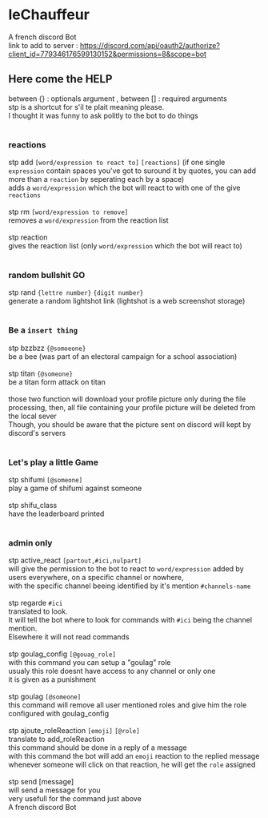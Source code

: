 # leChauffeur
A french discord Bot<br>
link to add to server : https://discord.com/api/oauth2/authorize?client_id=779346176599130152&permissions=8&scope=bot
## Here come the HELP
between {} : optionals argument , between [] : required arguments<br>
stp is a shortcut for s'il te plait meaning please.<br>
I thought it was funny to ask politly to the bot to do things<br>
<br>
### reactions
 stp add `[word/expression to react to]` `[reactions]` (if one single `expression` contain spaces you've got to suround it by quotes, you can add more than a `reaction` by seperating each by a space)<br>
 adds a `word/expression` which the bot will react to with one of the give `reactions`<br>
<br>
stp rm `[word/expression to remove]`<br>
removes a `word/expression` from the reaction list<br>
<br>
stp reaction<br>
gives the reaction list (only `word/expression` which the bot will react to)<br>
<br>
### random bullshit GO
stp rand `{lettre number}` `{digit number}`<br>
generate a random lightshot link (lightshot is a web screenshot storage)<br>
<br>
### Be a `insert thing`
stp bzzbzz `{@somoeone}`<br>
be a bee (was part of an electoral campaign for a school association)<br>
<br>
stp titan `{@someone}`<br>
be a titan form attack on titan<br>
<br>
those two function will download your profile picture only during the file processing, then, all file containing your profile picture will be deleted from the local sever<br>
Though, you should be aware that the picture sent on discord will kept by discord's servers<br>
<br>
### Let's play a little Game
stp shifumi `[@someone]`<br>
play a game of shifumi against someone<br>
<br>
stp shifu_class<br>
have the leaderboard printed<br>
<br>
### admin only
stp active_react `[partout,#ici,nulpart]`<br>
will give the permission to the bot to react to `word/expression` added by users everywhere, on a specific channel or nowhere,<br>
with the specific channel beeing identified by it's mention `#channels-name`<br>
<br>
stp regarde `#ici`<br>
translated to look.<br>
It will tell the bot where to look for commands with `#ici` being the channel mention.<br>
Elsewhere it will not read commands<br>
<br>
stp goulag_config `[@gouag_role]`<br>
with this command you can setup a "goulag" role<br>
usualy this role doesnt have access to any channel or only one<br>
it is given as a punishment<br>
<br>
stp goulag `[@someone]`<br>
this command will remove all user mentioned roles and give him the role configured with goulag_config<br>
<br>
stp ajoute_roleReaction `[emoji]` `[@role]` <br>
translate to add_roleReaction<br>
this command should be done in a reply of a message<br>
with this command the bot will add an `emoji` reaction to the replied message<br>
whenever someone will click on that reaction, he will get the `role` assigned<br>
<br>
stp send [message]<br>
will send a message for you<br>
very usefull for the command just above<br>
A french discord Bot